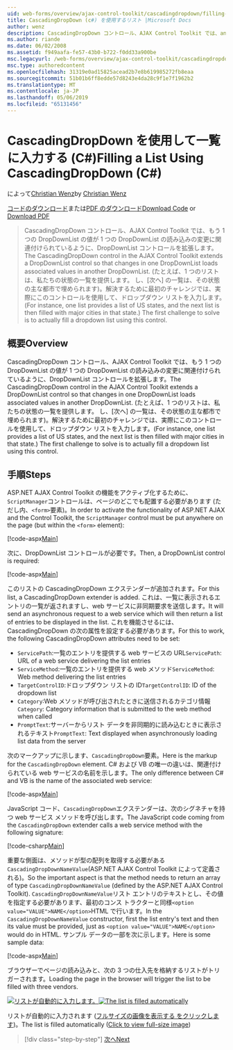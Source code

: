 ```yaml
---
uid: web-forms/overview/ajax-control-toolkit/cascadingdropdown/filling-a-list-using-cascadingdropdown-cs
title: CascadingDropDown (c#) を使用するリスト |Microsoft Docs
author: wenz
description: CascadingDropDown コントロール、AJAX Control Toolkit では、anoth 内の値が 1 つの DropDownList の読み込みの変更に関連付けられているように DropDownList コントロールを拡張しています.
ms.author: riande
ms.date: 06/02/2008
ms.assetid: f949aafa-fe57-43b0-b722-f0dd33a900be
msc.legacyurl: /web-forms/overview/ajax-control-toolkit/cascadingdropdown/filling-a-list-using-cascadingdropdown-cs
msc.type: authoredcontent
ms.openlocfilehash: 31319e0ad15825acead2b7e8b619985272fb8eaa
ms.sourcegitcommit: 51b01b6ff8edde57d8243e4da28c9f1e7f1962b2
ms.translationtype: MT
ms.contentlocale: ja-JP
ms.lasthandoff: 05/06/2019
ms.locfileid: "65131456"
---
```

# <a name="filling-a-list-using-cascadingdropdown-c"></a><span data-ttu-id="b863b-103">CascadingDropDown を使用して一覧に入力する (C#)</span><span class="sxs-lookup"><span data-stu-id="b863b-103">Filling a List Using CascadingDropDown (C#)</span></span>

<span data-ttu-id="b863b-104">によって[Christian Wenz](https://github.com/wenz)</span><span class="sxs-lookup"><span data-stu-id="b863b-104">by [Christian Wenz](https://github.com/wenz)</span></span>

<span data-ttu-id="b863b-105">[コードのダウンロード](http://download.microsoft.com/download/9/0/7/907760b1-2c60-4f81-aeb6-ca416a573b0d/cascadingdropdown0.cs.zip)または[PDF のダウンロード](http://download.microsoft.com/download/2/d/c/2dc10e34-6983-41d4-9c08-f78f5387d32b/cascadingdropdown0CS.pdf)</span><span class="sxs-lookup"><span data-stu-id="b863b-105">[Download Code](http://download.microsoft.com/download/9/0/7/907760b1-2c60-4f81-aeb6-ca416a573b0d/cascadingdropdown0.cs.zip) or [Download PDF](http://download.microsoft.com/download/2/d/c/2dc10e34-6983-41d4-9c08-f78f5387d32b/cascadingdropdown0CS.pdf)</span></span>

> <span data-ttu-id="b863b-106">CascadingDropDown コントロール、AJAX Control Toolkit では、もう 1 つの DropDownList の値が 1 つの DropDownList の読み込みの変更に関連付けられているように、DropDownList コントロールを拡張します。</span><span class="sxs-lookup"><span data-stu-id="b863b-106">The CascadingDropDown control in the AJAX Control Toolkit extends a DropDownList control so that changes in one DropDownList loads associated values in another DropDownList.</span></span> <span data-ttu-id="b863b-107">(たとえば、1 つのリストは、私たちの状態の一覧を提供します。 し、[次へ] の一覧は、その状態の主な都市で埋められます)。解決するために最初のチャレンジでは、実際にこのコントロールを使用して、ドロップダウン リストを入力します。</span><span class="sxs-lookup"><span data-stu-id="b863b-107">(For instance, one list provides a list of US states, and the next list is then filled with major cities in that state.) The first challenge to solve is to actually fill a dropdown list using this control.</span></span>

## <a name="overview"></a><span data-ttu-id="b863b-108">概要</span><span class="sxs-lookup"><span data-stu-id="b863b-108">Overview</span></span>

<span data-ttu-id="b863b-109">CascadingDropDown コントロール、AJAX Control Toolkit では、もう 1 つの DropDownList の値が 1 つの DropDownList の読み込みの変更に関連付けられているように、DropDownList コントロールを拡張します。</span><span class="sxs-lookup"><span data-stu-id="b863b-109">The CascadingDropDown control in the AJAX Control Toolkit extends a DropDownList control so that changes in one DropDownList loads associated values in another DropDownList.</span></span> <span data-ttu-id="b863b-110">(たとえば、1 つのリストは、私たちの状態の一覧を提供します。 し、[次へ] の一覧は、その状態の主な都市で埋められます)。解決するために最初のチャレンジでは、実際にこのコントロールを使用して、ドロップダウン リストを入力します。</span><span class="sxs-lookup"><span data-stu-id="b863b-110">(For instance, one list provides a list of US states, and the next list is then filled with major cities in that state.) The first challenge to solve is to actually fill a dropdown list using this control.</span></span>

## <a name="steps"></a><span data-ttu-id="b863b-111">手順</span><span class="sxs-lookup"><span data-stu-id="b863b-111">Steps</span></span>

<span data-ttu-id="b863b-112">ASP.NET AJAX Control Toolkit の機能をアクティブ化するために、`ScriptManager`コントロールは、ページのどこでも配置する必要があります (ただし内、`<form>`要素)。</span><span class="sxs-lookup"><span data-stu-id="b863b-112">In order to activate the functionality of ASP.NET AJAX and the Control Toolkit, the `ScriptManager` control must be put anywhere on the page (but within the `<form>` element):</span></span>

[!code-aspx[Main](filling-a-list-using-cascadingdropdown-cs/samples/sample1.aspx)]

<span data-ttu-id="b863b-113">次に、DropDownList コントロールが必要です。</span><span class="sxs-lookup"><span data-stu-id="b863b-113">Then, a DropDownList control is required:</span></span>

[!code-aspx[Main](filling-a-list-using-cascadingdropdown-cs/samples/sample2.aspx)]

<span data-ttu-id="b863b-114">このリストの CascadingDropDown エクステンダーが追加されます。</span><span class="sxs-lookup"><span data-stu-id="b863b-114">For this list, a CascadingDropDown extender is added.</span></span> <span data-ttu-id="b863b-115">これは、一覧に表示されるエントリの一覧が返されますし、web サービスに非同期要求を送信します。</span><span class="sxs-lookup"><span data-stu-id="b863b-115">It will send an asynchronous request to a web service which will then return a list of entries to be displayed in the list.</span></span> <span data-ttu-id="b863b-116">これを機能させるには、CascadingDropDown の次の属性を設定する必要があります。</span><span class="sxs-lookup"><span data-stu-id="b863b-116">For this to work, the following CascadingDropDown attributes need to be set:</span></span>

- <span data-ttu-id="b863b-117">`ServicePath`:一覧のエントリを提供する web サービスの URL</span><span class="sxs-lookup"><span data-stu-id="b863b-117">`ServicePath`: URL of a web service delivering the list entries</span></span>
- <span data-ttu-id="b863b-118">`ServiceMethod`:一覧のエントリを提供する web メソッド</span><span class="sxs-lookup"><span data-stu-id="b863b-118">`ServiceMethod`: Web method delivering the list entries</span></span>
- <span data-ttu-id="b863b-119">`TargetControlID`:ドロップダウン リストの ID</span><span class="sxs-lookup"><span data-stu-id="b863b-119">`TargetControlID`: ID of the dropdown list</span></span>
- <span data-ttu-id="b863b-120">`Category`:Web メソッドが呼び出されたときに送信されるカテゴリ情報</span><span class="sxs-lookup"><span data-stu-id="b863b-120">`Category`: Category information that is submitted to the web method when called</span></span>
- <span data-ttu-id="b863b-121">`PromptText`:サーバーからリスト データを非同期的に読み込むときに表示されるテキスト</span><span class="sxs-lookup"><span data-stu-id="b863b-121">`PromptText`: Text displayed when asynchronously loading list data from the server</span></span>

<span data-ttu-id="b863b-122">次のマークアップに示します、`CascadingDropDown`要素。</span><span class="sxs-lookup"><span data-stu-id="b863b-122">Here is the markup for the `CascadingDropDown` element.</span></span> <span data-ttu-id="b863b-123">C# および VB の唯一の違いは、関連付けられている web サービスの名前を示します。</span><span class="sxs-lookup"><span data-stu-id="b863b-123">The only difference between C# and VB is the name of the associated web service:</span></span>

[!code-aspx[Main](filling-a-list-using-cascadingdropdown-cs/samples/sample3.aspx)]

<span data-ttu-id="b863b-124">JavaScript コード、`CascadingDropDown`エクステンダーは、次のシグネチャを持つ web サービス メソッドを呼び出します。</span><span class="sxs-lookup"><span data-stu-id="b863b-124">The JavaScript code coming from the `CascadingDropDown` extender calls a web service method with the following signature:</span></span>

[!code-csharp[Main](filling-a-list-using-cascadingdropdown-cs/samples/sample4.cs)]

<span data-ttu-id="b863b-125">重要な側面は、メソッドが型の配列を取得する必要がある`CascadingDropDownNameValue`(ASP.NET AJAX Control Toolkit によって定義される)。</span><span class="sxs-lookup"><span data-stu-id="b863b-125">So the important aspect is that the method needs to return an array of type `CascadingDropDownNameValue` (defined by the ASP.NET AJAX Control Toolkit).</span></span> <span data-ttu-id="b863b-126">`CascadingDropDownNameValue`リスト エントリのテキストとし、その値を指定する必要があります、最初のコンス トラクターと同様`<option value="VALUE">NAME</option>`HTML で行います。</span><span class="sxs-lookup"><span data-stu-id="b863b-126">In the `CascadingDropDownNameValue` constructor, first the list entry's text and then its value must be provided, just as `<option value="VALUE">NAME</option>` would do in HTML.</span></span> <span data-ttu-id="b863b-127">サンプル データの一部を次に示します。</span><span class="sxs-lookup"><span data-stu-id="b863b-127">Here is some sample data:</span></span>

[!code-aspx[Main](filling-a-list-using-cascadingdropdown-cs/samples/sample5.aspx)]

<span data-ttu-id="b863b-128">ブラウザーでページの読み込みと、次の 3 つの仕入先を格納するリストがトリガーされます。</span><span class="sxs-lookup"><span data-stu-id="b863b-128">Loading the page in the browser will trigger the list to be filled with three vendors.</span></span>

<span data-ttu-id="b863b-129">[![リストが自動的に入力します。](filling-a-list-using-cascadingdropdown-cs/_static/image2.png)](filling-a-list-using-cascadingdropdown-cs/_static/image1.png)</span><span class="sxs-lookup"><span data-stu-id="b863b-129">[![The list is filled automatically](filling-a-list-using-cascadingdropdown-cs/_static/image2.png)](filling-a-list-using-cascadingdropdown-cs/_static/image1.png)</span></span>

<span data-ttu-id="b863b-130">リストが自動的に入力されます ([フルサイズの画像を表示する をクリックします](filling-a-list-using-cascadingdropdown-cs/_static/image3.png))。</span><span class="sxs-lookup"><span data-stu-id="b863b-130">The list is filled automatically ([Click to view full-size image](filling-a-list-using-cascadingdropdown-cs/_static/image3.png))</span></span>

> [!div class="step-by-step"]
> [<span data-ttu-id="b863b-131">次へ</span><span class="sxs-lookup"><span data-stu-id="b863b-131">Next</span></span>](using-cascadingdropdown-with-a-database-cs.md)
